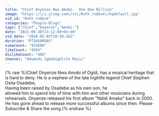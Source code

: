 ```yaml
---
title: "Chief Onyenze Nwa Amobi-  One One Billion"
image: "https:\/\/i.ytimg.com\/vi\/RvhY_rnQkxk\/hqdefault.jpg"
vid_id: "RvhY_rnQkxk"
categories: "People-Blogs"
tags: ["Chief","Onyenze","Amobi-"]
date: "2021-09-30T13:12:00+03:00"
vid_date: "2018-05-03T10:50:36Z"
duration: "PT1H10M50S"
viewcount: "933608"
likeCount: "4583"
dislikeCount: "460"
channel: "Odumodu IgboHighlife Music"
---
```

{% raw %}Chief Onyenze Nwa Amobi of Ogidi, has a musical heritage that is hard to deny. He is a nephew of the late highlife legend Chief Stephen Osita Osadebe, <br />Having been raised by Osadebe as his own son, he <br />allowed him to spend lots of time with him and other musicians during rehearsals. Onyenze released his first album &quot;Ndidi Amaka&quot; back in 2000. He has gone ahead to release more successful albums since then. Please Subscribe &amp; Share the song.{% endraw %}
